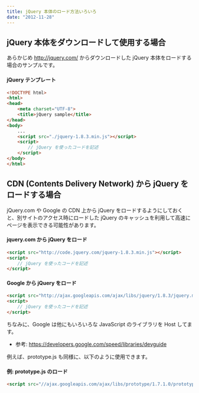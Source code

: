 ```yaml
---
title: jQuery 本体のロード方法いろいろ
date: "2012-11-28"
---
```


jQuery 本体をダウンロードして使用する場合
----

あらかじめ http://jquery.com/ からダウンロードした jQuery 本体をロードする場合のサンプルです。

#### jQuery テンプレート

```html
<!DOCTYPE html>
<html>
<head>
    <meta charset="UTF-8">
    <title>jQuery sample</title>
</head>
<body>
    ...
    <script src="./jquery-1.8.3.min.js"></script>
    <script>
        // jQuery を使ったコードを記述
    </script>
</body>
</html>
```


CDN (Contents Delivery Network) から jQuery をロードする場合
----

jQuery.com や Google の CDN 上から jQuery をロードするようにしておくと、別サイトのアクセス時にロードした jQuery のキャッシュを利用して高速にページを表示できる可能性があります。

#### jquery.com から jQuery をロード

```html
<script src="http://code.jquery.com/jquery-1.8.3.min.js"></script>
<script>
    // jQuery を使ったコードを記述
</script>
```

#### Google から jQuery をロード

```html
<script src="http://ajax.googleapis.com/ajax/libs/jquery/1.8.3/jquery.min.js"></script>
<script>
    // jQuery を使ったコードを記述
</script>
```

ちなみに、Google は他にもいろいろな JavaScript のライブラリを Host してます。

* 参考: https://developers.google.com/speed/libraries/devguide

例えば、prototype.js も同様に、以下のように使用できます。

#### 例: prototype.js のロード

```html
<script src="//ajax.googleapis.com/ajax/libs/prototype/1.7.1.0/prototype.js"></script>
```

